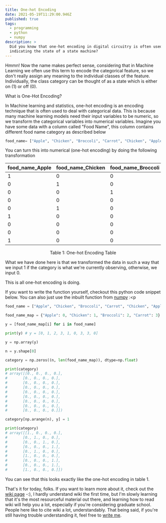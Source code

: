 ```yaml
---
title: One-hot Encoding
date: 2021-05-19T11:29:00.946Z
published: true
tags:
  - programming
  - python
  - numpy
description: >
  Did you know that one-hot encoding in digital circuitry is often used for
  indicating the state of a state machine?
---
```

Hmmn! Now the name makes perfect sense, considering that in Machine Learning we often use this term to encode the categorical feature, so we don't really assign any meaning to the individual classes of the feature. Individually, the class category can be thought of as a state which is either on (1) or off (0).

What is One-Hot Encoding?

In Machine learning and statistics, one-hot encoding is an encoding technique that is often used to deal with categorical data. This is because many machine learning models need their input variables to be numeric, so we transform the categorical variables into numerical variables. Imagine you have some data with a column called "Food Name", this column contains different food name category as described below 

```python
food_name= ["Apple", "Chicken", "Broccoli", "Carrot", "Chicken", "Apple", "Carrot", "Carrot", "Apple"]
```

You can turn this into numerical (one-hot encoding) by doing the following transformation

| food_name_Apple | food_name_Chicken | food_name_Broccoli | food_name_Carrot |
| --------------- | ----------------- | ------------------ | ---------------- |
| 1               | 0                 | 0                  | 0                |
| 0               | 1                 | 0                  | 0                |
| 0               | 0                 | 1                  | 0                |
| 0               | 0                 | 0                  | 1                |
| 0               | 1                 | 0                  | 0                |
| 1               | 0                 | 0                  | 0                |
| 0               | 0                 | 0                  | 1                |
| 0               | 0                 | 0                  | 1                |
| 1               | 0                 | 0                  | 0                |

<p style='text-align: center;'> Table 1: One-hot Encoding Table </p>


What we have done here is that we transformed the data in such a way that we input 1 if the category is what we're currently observing, otherwise, we input 0. 

This is all one-hot encoding is doing.

If you want to write the function yourself, checkout this python code snippet below. You can also just use the inbuilt function from [numpy](https://scikit-learn.org/stable/modules/generated/sklearn.preprocessing.OneHotEncoder.html) :<p

```python
food_name = ["Apple", "Chicken", "Broccoli", "Carrot", "Chicken", "Apple", "Carrot", "Carrot", "Apple"]

food_name_map = {"Apple": 0, "Chicken": 1, "Broccoli": 2, "Carrot": 3}

y = [food_name_map[i] for i in food_name] 

print(y) # y = [0, 1, 2, 3, 1, 0, 3, 3, 0]

y = np.array(y)

n = y.shape[0]

category = np.zeros((n, len(food_name_map)), dtype=np.float)

print(category)
# array([[0., 0., 0., 0.],
#       [0., 0., 0., 0.], 
#       [0., 0., 0., 0.],
#       [0., 0., 0., 0.],
#       [0., 0., 0., 0.],
#       [0., 0., 0., 0.],
#       [0., 0., 0., 0.],
#       [0., 0., 0., 0.],
#       [0., 0., 0., 0.]])

category[np.arange(n), y] = 1

print(category)
# array([[1., 0., 0., 0.],
#       [0., 1., 0., 0.],
#       [0., 0., 1., 0.],
#       [0., 0., 0., 1.],
#       [0., 1., 0., 0.],
#       [1., 0., 0., 0.],
#       [0., 0., 0., 1.],
#       [0., 0., 0., 1.],
#       [1., 0., 0., 0.]])
```

You can see that this looks exactly like the one-hot encoding in table 1.

That's it for today, folks. If you want to learn more about it, check out the [wiki page](https://www.wikiwand.com/en/One-hot) -:), I hardly understand wiki the first time, but I'm slowly learning that it's the most resourceful material out there, and learning how to read wiki will help you a lot, especially if you're considering graduate school. People here like to cite wiki a lot, understandably. That being said, if you're still having trouble understanding it, feel free to [write me](teju.afonja@aisaturdayslagos.com).